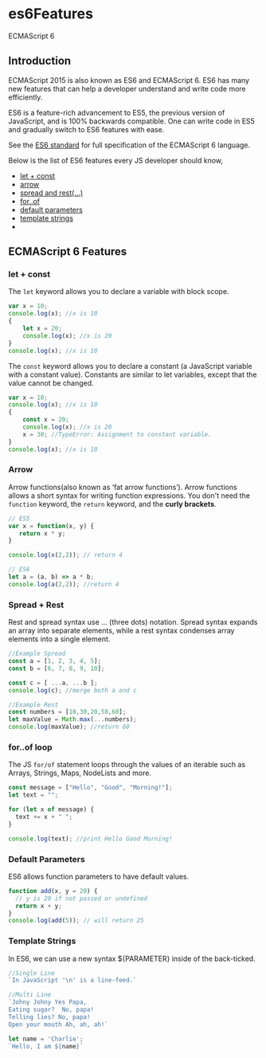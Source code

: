 # es6Features
ECMAScript 6

## Introduction
ECMAScript 2015 is also known as ES6 and ECMAScript 6. ES6 has many new features that can help a developer understand and write code more efficiently.

ES6 is a feature-rich advancement to ES5, the previous version of JavaScript, and is 100% backwards compatible. One can write code in ES5 and gradually switch to ES6 features with ease.

See the [ES6 standard](http://www.ecma-international.org/ecma-262/6.0/) for full specification of the ECMAScript 6 language.

Below is the list of ES6 features every JS developer should know,
- [let + const](#let--const)
- [arrow](#arrow)
- [spread and rest(...)](#spread--rest)
- [for..of](#forof-loop)
- [default parameters](#default-parameters)
- [template strings](#template-strings)
- 

## ECMAScript 6 Features

### let + const

The `let` keyword allows you to declare a variable with block scope.

```Javascript
var x = 10;
console.log(x); //x is 10
{
    let x = 20;
    console.log(x); //x is 20
}
console.log(x); //x is 10
```

The `const` keyword allows you to declare a constant (a JavaScript variable with a constant value).
Constants are similar to let variables, except that the value cannot be changed.

```Javascript
var x = 10;
console.log(x); //x is 10
{
    const x = 20;
    console.log(x); //x is 20
    x = 30; //TypeError: Assignment to constant variable.
}
console.log(x); //x is 10
```
### Arrow
Arrow functions(also known as ‘fat arrow functions’). Arrow functions allows a short syntax for writing function expressions.
You don't need the `function` keyword, the `return` keyword, and the **curly brackets**.

``` Javascript
// ES5
var x = function(x, y) {
   return x * y;
}

console.log(x(2,2)); // return 4

// ES6
let a = (a, b) => a * b;
console.log(a(2,2)); //return 4
```

### Spread + Rest
Rest and spread syntax use … (three dots) notation.
Spread syntax expands an array into separate elements, while a rest syntax condenses array elements into a single element.

``` Javascript
//Example Spread
const a = [1, 2, 3, 4, 5];
const b = [6, 7, 8, 9, 10];

const c = [ ...a, ...b ];
console.log(c); //merge both a and c

//Example Rest
const numbers = [10,30,20,50,60];
let maxValue = Math.max(...numbers);
console.log(maxValue); //return 60
```

### for..of loop
The JS `for/of` statement loops through the values of an iterable such as Arrays, Strings, Maps, NodeLists and more.

``` JavaScript
const message = ["Hello", "Good", "Morning!"];
let text = "";

for (let x of message) {
  text += x + " ";
}

console.log(text); //print Hello Good Morning!
```

### Default Parameters
ES6 allows function parameters to have default values.

``` JavaScript
function add(x, y = 20) {
  // y is 20 if not passed or undefined
  return x + y;
}
console.log(add(5)); // will return 25
```

### Template Strings
In ES6, we can use a new syntax ${PARAMETER} inside of the back-ticked.

``` JavaScript
//Single Line
`In JavaScript '\n' is a line-feed.`

//Multi Line
`Johny Johny Yes Papa,     
Eating sugar?  No, papa!
Telling lies? No, papa!
Open your mouth Ah, ah, ah!`

let name = 'Charlie';
`Hello, I am ${name}`
```

